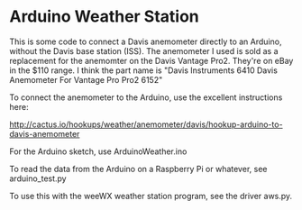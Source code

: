 # Arduino Weather Station

This is some code to connect a Davis anemometer directly to an Arduino, without the Davis base station (ISS). The anemometer I used is sold as a replacement for the anemomter on the Davis Vantage Pro2. They're on eBay in the $110 range. I think the part name is "Davis Instruments 6410 Davis Anemometer For Vantage Pro Pro2 6152"

To connect the anemometer to the Arduino, use the excellent instructions here:

http://cactus.io/hookups/weather/anemometer/davis/hookup-arduino-to-davis-anemometer

For the Arduino sketch, use ArduinoWeather.ino

To read the data from the Arduino on a Raspberry Pi or whatever, see arduino_test.py

To use this with the weeWX weather station program, see the driver aws.py.


